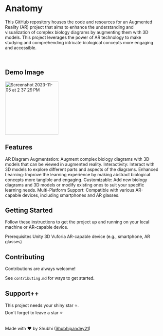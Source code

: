 







# Anatomy

This GitHub repository houses the code and resources for an Augmented Reality (AR) project that aims to enhance the understanding and visualization of complex biology diagrams by augmenting them with 3D models. This project leverages the power of AR technology to make studying and comprehending intricate biological concepts more engaging and accessible. 

<br>

## Demo Image
<img width="175" alt="Screenshot 2023-11-05 at 2 37 29 PM" src="https://github.com/Shubhipandey21/Anatomy/assets/103623274/1dfd8d69-f0ca-4ca4-a98f-37d88d9f1366">


## Features
AR Diagram Augmentation: Augment complex biology diagrams with 3D models that can be viewed in augmented reality.
Interactivity: Interact with 3D models to explore different parts and aspects of the diagrams.
Enhanced Learning: Improve the learning experience by making abstract biological concepts more tangible and engaging.
Customizable: Add new biology diagrams and 3D models or modify existing ones to suit your specific learning needs.
Multi-Platform Support: Compatible with various AR-capable devices, including smartphones and AR glasses.


## Getting Started
Follow these instructions to get the project up and running on your local machine or AR-capable device.

Prerequisites
Unity 3D
Vuforia
AR-capable device (e.g., smartphone, AR glasses)

## Contributing

Contributions are always welcome!

See `contributing.md` for ways to get started.

## Support++

This project needs your shiny star ⭐.   
Don't forget to leave a star ⭐️


##
Made with ❤ by Shubhi ([Shubhipandey21](https://github.com/Shubhipandey21))
